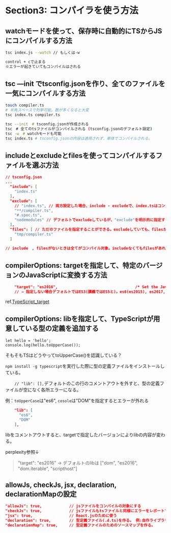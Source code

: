 # Section3: コンパイラを使う方法

## watchモードを使って、保存時に自動的にTSからJSにコンパイルする方法

```bash
tsc index.js --watch // もしくは-w

control + cで止まる
※エラーが起きていてもコンパイルはされる
```

## tsc —init でtsconfig.jsonを作り、全てのファイルを一気にコンパイルする方法

```bash
touch compiler.ts
# 半角スペースで列挙可能。数が多くなると大変
tsc index.ts compiler.ts

tsc --init　# tsconfig.jsonが作成される
tsc　# 全てのtsファイルがコンパイルされる (tsconfig.jsonのデフォルト設定)
tsc -w　# watchモードも可能
tsc index.ts # tsconfig.jsonの内容は適用されず、単体でコンパイルされる。
```

## includeとexcludeとfilesを使ってコンパイルするファイルを選ぶ方法

```json
// tsconfig.json
...
  "include": [
    "index.ts"
  ],
  "exclude": [
    // "index.ts", // 両方設定した場合、include - excludeで、index.tsはコンパイルされない。
    "**/compiler.ts",
    "#.spec.ts",
    "nodemodules" // デフォルトでexcludeしているが、"exclude"を明示的に指定する場合、上書きされてしまうため、忘れずに書くこと
  ],
  "files": [ // ただのファイルを指定することができる。excludeしていても、filesが勝つ。ワイルドカード指定できない。ディレクトリ指定もできない。
    "tmp/compiler.ts"
  ]

// include　, filesがないときは全てがコンパイル対象。includeなくてもfilesがあればfilesのみ対象
```

## compilerOptions: targetを指定して、特定のバージョンのJavaScriptに変換する方法

```json
    "target": "es2016",                                  /* Set the JavaScript language version for emitted JavaScript and include compatible library declarations. */
    // → 指定しない場合デフォルトではES3(講義ではES5と)。es6(es2015), es2017,など
```
ref.[TypeScript_target](https://www.typescriptlang.org/ja/tsconfig/#target)


## compilerOptions: libを指定して、TypeScriptが用意している型の定義を追加する

```tsx
let hello = 'hello';
console.log(hello.toUpperCase());
```
そもそもTSはどうやってtoUpperCase()を認識している？

`npm install -g typescript`を実行した際に型の定義ファイルをインストールしている。

`    // "lib": [],`デフォルトのこの行のコメントアウトを外すと、型の定義ファイルが空になく各所エラーになる。

例：`toUpperCase`は"es6", `cosole`は"DOM"を指定するとエラーが外れる
```json
    "lib": [
      "es6",
      "DOM"
    ],  
```

libをコメントアウトすると、targetで指定したバージョンによりlibの内容が変わる。

perplexity参照↓
> "target": "es2016" → デフォルトのlibは ["dom", "es2016", "dom.iterable", "scripthost"]

## allowJs, checkJs, jsx, declaration, declarationMapの設定

```json
"allowJs": true,            // jsファイルをコンパイルの対象にする
"checkJs": true,            // jsファイルもtsファイルと同様にエラーをレポートする。allowJsと一緒に使う
"jsx": true,                // React.jsのために使う
"declaration": true,        // 型定義ファイル(.d.ts)を作る。 例:自作ライブラリを配布したい。→コンパイルしたjsを公開。型情報が抜けてしまう。　.d.tsで型情報を渡すことで、補完やドキュメントとして使うことができる
"declarationMap": true,     // 型定義ファイルのためのソースマップを作る。
 ```
